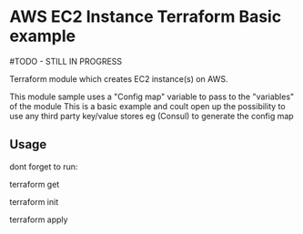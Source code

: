 AWS EC2 Instance Terraform Basic example
=================================

#TODO - STILL IN PROGRESS


Terraform module which creates EC2 instance(s) on AWS.

This module sample uses a "Config map" variable to pass to the "variables" of the module
This is a basic example and coult open up the possibility to use any third party key/value stores eg (Consul) to generate the config map 

Usage
-----

dont forget to run:


terraform get

terraform init

terraform apply
